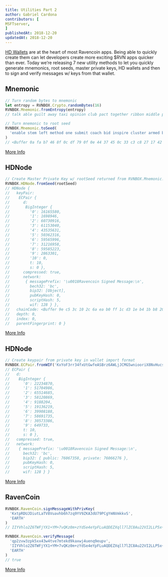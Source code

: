 ```yaml
---
title: Utilities Part 2
author: Gabriel Cardona
contributors: [
MSFTserver,
]
publishedAt: 2018-12-20
updatedAt: 2018-12-20
---
```


[HD Wallets](https://github.com/bitcoinbook/bitcoinbook/blob/develop/ch05.asciidoc) are at the heart of most Ravencoin apps. Being able to quickly create them can let developers create more exciting $RVN apps quicker than ever. Today we’re releasing 7 new utility methods to let you quickly generate mnemonics, root seeds, master private keys, HD wallets and then to sign and verify messages w/ keys from that wallet.

## Mnemonic

```javascript
// Turn random bytes to mnemonic
let entropy = RVNBOX.Crypto.randomBytes(16)
RVNBOX.Mnemonic.fromEntropy(entropy)
// talk able guilt away taxi opinion club pact together ribbon middle patch

// Turn mnemonic to root seed
RVNBOX.Mnemonic.toSeed(
  'enable stem left method one submit coach bid inspire cluster armed bracket'
)
// <Buffer 0a fa b7 46 8f 0c df 79 0f 0e 44 37 45 0c 33 c3 c8 27 17 42 75 d6 13 02 c3 55 de ef 2e 69 57 e4 f5 dd 55 b6 a8 73 78 6d b8 09 36 75 af 4f 6b 2c 52 63 ... >
```

[More Info](/rvnbox/docs/mnemonic)

## HDNode

```javascript
// Create Master Private Key w/ rootSeed returned from RVNBOX.Mnemonic.toSeed
RVNBOX.HDNode.fromSeed(rootSeed)
// HDNode {
//   keyPair:
//    ECPair {
//      d:
//       BigInteger {
//         '0': 16165580,
//         '1': 1698946,
//         '2': 60730916,
//         '3': 61153040,
//         '4': 43535631,
//         '5': 50362316,
//         '6': 59565996,
//         '7': 31216958,
//         '8': 59585223,
//         '9': 2863301,
//         '10': 0,
//         t: 10,
//         s: 0 },
//      compressed: true,
//      network:
//       { messagePrefix: '\u0018Ravencoin Signed Message:\n',
//         bech32: 'bc',
//         bip32: [Object],
//         pubKeyHash: 0,
//         scriptHash: 5,
//         wif: 128 } },
//   chainCode: <Buffer 9e c5 3c 10 2c 6a ea b0 ff 1c d3 1e b4 1b b8 20 f9 dc 7a 32 08 fc 5a 18 ca 5f db ef 09 ea 4c f7>,
//   depth: 0,
//   index: 0,
//   parentFingerprint: 0 }
```

[More Info](/rvnbox/docs/hdnode)

## HDNode

```javascript
// Create keypair from private key in wallet import format
RVNBOX.ECPair.fromWIF('KxYoF3rr34fxUtGwfeASBrz6AWLjJCMG5wniooriX8NvHucsTDFz')
// ECPair {
//   d:
//    BigInteger {
//      '0': 22234870,
//      '1': 51704986,
//      '2': 65514685,
//      '3': 58120869,
//      '4': 9188204,
//      '5': 19136219,
//      '6': 39908188,
//      '7': 58691735,
//      '8': 30573386,
//      '9': 649733,
//      t: 10,
//      s: 0 },
//   compressed: true,
//   network:
//    { messagePrefix: '\u0018Ravencoin Signed Message:\n',
//      bech32: 'bc',
//      bip32: { public: 76067358, private: 76066276 },
//      pubKeyHash: 0,
//      scriptHash: 5,
//      wif: 128 } }
```

[More Info](/rvnbox/docs/ecpair)

## RavenCoin

```javascript
RVNBOX.RavenCoin.signMessageWithPrivKey(
  'KxtpRDUJDiutLaTV8Vuavhb6h7zq9YV9ZKA3dU79PCgYmNVmkkvS',
  'EARTH'
)
// IIYVhlo2Z6TWFjYX1+YM+7vQKz0m+zYdSe4eYpFLuAQDEZXqll7lZC8Au22VI2LLP5x+IerZckVk3QQPsA3e8/8=

RVNBOX.RavenCoin.verifyMessage(
  'qp2zvw3zpk5xx43w4tve7mtekd9kaxwj4uenq9eupv',
  'IIYVhlo2Z6TWFjYX1+YM+7vQKz0m+zYdSe4eYpFLuAQDEZXqll7lZC8Au22VI2LLP5x+IerZckVk3QQPsA3e8/8=',
  'EARTH'
)
// true
```

[More Info](/rvnbox/docs/ravencoin)
